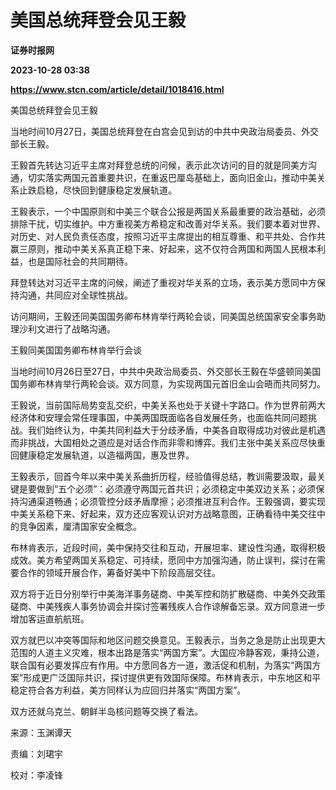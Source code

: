 # 美国总统拜登会见王毅
**证券时报网**

**2023-10-28 03:38**

**https://www.stcn.com/article/detail/1018416.html**

美国总统拜登会见王毅

当地时间10月27日，美国总统拜登在白宫会见到访的中共中央政治局委员、外交部长王毅。

王毅首先转达习近平主席对拜登总统的问候，表示此次访问的目的就是同美方沟通，切实落实两国元首重要共识，在重返巴厘岛基础上，面向旧金山，推动中美关系止跌启稳，尽快回到健康稳定发展轨道。

王毅表示，一个中国原则和中美三个联合公报是两国关系最重要的政治基础，必须排除干扰，切实维护。中方重视美方希稳定和改善对华关系。我们要本着对世界、对历史、对人民负责任态度，按照习近平主席提出的相互尊重、和平共处、合作共赢三原则，推动中美关系真正稳下来、好起来，这不仅符合两国和两国人民根本利益，也是国际社会的共同期待。

拜登转达对习近平主席的问候，阐述了重视对华关系的立场，表示美方愿同中方保持沟通，共同应对全球性挑战。

访问期间，王毅还同美国国务卿布林肯举行两轮会谈，同美国总统国家安全事务助理沙利文进行了战略沟通。

王毅同美国国务卿布林肯举行会谈

当地时间10月26日至27日，中共中央政治局委员、外交部长王毅在华盛顿同美国国务卿布林肯举行两轮会谈。双方同意，为实现两国元首旧金山会晤而共同努力。

王毅说，当前国际局势变乱交织，中美关系也处于关键十字路口。作为世界前两大经济体和安理会常任理事国，中美两国既面临各自发展任务，也面临共同问题挑战。我们始终认为，中美共同利益大于分歧矛盾，中美各自取得成功对彼此是机遇而非挑战，大国相处之道应是对话合作而非零和博弈。我们主张中美关系应尽快重回健康稳定发展轨道，以造福两国，惠及世界。

王毅表示，回首今年以来中美关系曲折历程，经验值得总结，教训需要汲取，最关键是要做到“五个必须”：必须遵守两国元首共识；必须稳定中美双边关系；必须保持沟通渠道畅通；必须管控分歧矛盾摩擦；必须推进互利合作。王毅强调，要实现中美关系稳下来、好起来，双方还应客观认识对方战略意图，正确看待中美交往中的竞争因素，厘清国家安全概念。

布林肯表示，近段时间，美中保持交往和互动，开展坦率、建设性沟通，取得积极成效。美方希望两国关系稳定、可持续，愿同中方加强沟通，防止误判，探讨在需要合作的领域开展合作，筹备好美中下阶段高层交往。

双方将于近日分别举行中美海洋事务磋商、中美军控和防扩散磋商、中美外交政策磋商、中美残疾人事务协调会并探讨签署残疾人合作谅解备忘录。双方同意进一步增加客运直航航班。

双方就巴以冲突等国际和地区问题交换意见。王毅表示，当务之急是防止出现更大范围的人道主义灾难，根本出路是落实“两国方案”。大国应冷静客观，秉持公道，联合国有必要发挥应有作用。中方愿同各方一道，激活促和机制，为落实“两国方案”形成更广泛国际共识，探讨提供更有效国际保障。布林肯表示，中东地区和平稳定符合各方利益，美方同样认为应回归并落实“两国方案”。

双方还就乌克兰、朝鲜半岛核问题等交换了看法。

来源：玉渊谭天

责编：刘珺宇

校对：李凌锋